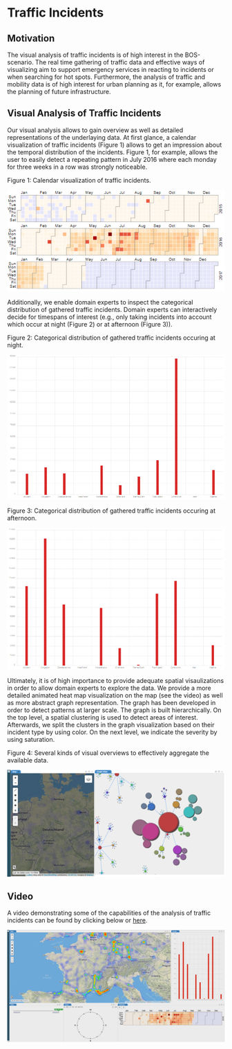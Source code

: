 # Traffic Incidents

## Motivation

The visual analysis of traffic incidents is of high interest in the BOS-scenario. The real time gathering of traffic data and effective ways of visualizing aim to support emergency services in reacting to incidents or when searching for hot spots. Furthermore, the analysis of traffic and mobility data is of high interest for urban planning as it, for example, allows the planning of future infrastructure.  

## Visual Analysis of Traffic Incidents 

Our visual analysis allows to gain overview as well as detailed representations of the underlaying data. At first glance, a calendar visualization of traffic incidents (Figure 1) allows to get an impression about the temporal distribution of the incidents. Figure 1, for example, allows the user to easily detect a repeating pattern in July 2016 where each monday for three weeks in a row was  strongly noticeable. 

Figure 1: Calendar visualization of traffic incidents.

![Calendar Visualization](calendar.png)

Additionally, we enable domain experts to inspect the categorical distribution of gathered traffic incidents. Domain experts can interactively decide for timespans of interest (e.g., only taking incidents into account which occur at night (Figure 2) or at afternoon (Figure 3)). 

Figure 2: Categorical distribution of gathered traffic incidents occuring at night.

![Barchart Night](barchart1.png)

Figure 3: Categorical distribution of gathered traffic incidents occuring at afternoon.

![Barchart Afternoon](barchart2_12_to_18.png)

Ultimately, it is of high importance to provide adequate spatial visaulizations in order to allow domain experts to explore the data. We provide a more detailed animated heat map visualization on the map (see the video) as well as more abstract graph representation. The graph has been developed in order to detect patterns at larger scale. The graph is built hierarchically. On the top level, a spatial clustering is used to detect areas of interest. Afterwards, we split the clusters in the graph visualization based on their incident type by using color. On the next level, we indicate the severity by using saturation. 

Figure 4: Several kinds of visual overviews to effectively aggregate the available data.

![Graph and Heatmap View](GraphView_detail.PNG)

## Video 

A video demonstrating some of the capabilities of the analysis of traffic incidents can be found by clicking below or [here](http://files.dbvis.de/stein/Traffic_Incidents.mp4). 

[![Visual Traffic Incident Analysis Demonstration](video_thumb.png)](http://files.dbvis.de/stein/Traffic_Incidents.mp4)
